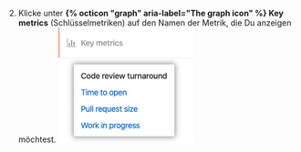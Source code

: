 2. Klicke unter **{% octicon "graph" aria-label="The graph icon" %} Key metrics** (Schlüsselmetriken) auf den Namen der Metrik, die Du anzeigen möchtest. ![Liste der Schlüsselmetriken](/assets/images/help/insights/key-metrics-list.png)
